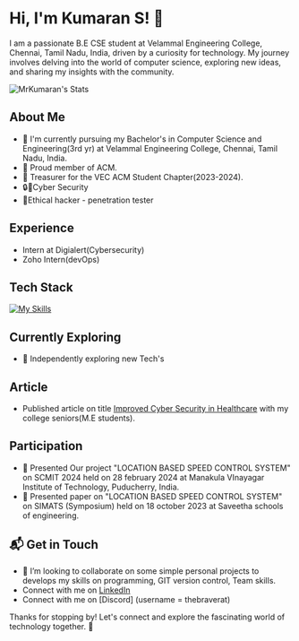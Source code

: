 # Hi, I'm Kumaran S! 👋

I am a passionate B.E CSE student at Velammal Engineering College, Chennai, Tamil Nadu, India, driven by a curiosity for technology. My journey involves delving into the world of computer science, exploring new ideas, and sharing my insights with the community.

![MrKumaran's Stats](https://github-readme-stats.vercel.app/api?username=MrKumaran&theme=vue-dark&show_icons=true&hide_border=true&count_private=true)

## About Me
- 🔭 I'm currently pursuing my Bachelor's in Computer Science and Engineering(3rd yr) at Velammal Engineering College, Chennai, Tamil Nadu, India.
- 🪪 Proud member of ACM.
- 🪪 Treasurer for the VEC ACM Student Chapter(2023-2024).
- 🔒🧐Cyber Security
- 👾Ethical hacker - penetration tester

## Experience
- Intern at Digialert(Cybersecurity)
- Zoho Intern(devOps)

## Tech Stack
[![My Skills](https://skillicons.dev/icons?i=py,java,c,kotlin,mysql,git,linux&theme=light)](https://skillicons.dev)

## Currently Exploring

- 🚀 Independently exploring new Tech's
 
 ## Article
- Published article on title [Improved Cyber Security in Healthcare](https://ijisae.org/index.php/IJISAE/article/view/5913) with my college seniors(M.E students).

 ## Participation

- 🌟 Presented Our project "LOCATION BASED SPEED CONTROL SYSTEM" on SCMIT 2024 held on 28 february 2024 at Manakula VInayagar Institute of Technology, Puducherry, India.
- 🌟 Presented paper on "LOCATION BASED SPEED CONTROL SYSTEM" on SIMATS (Symposium) held on 18 october 2023 at Saveetha schools of engineering.

## 📬 Get in Touch

- 👯 I’m looking to collaborate on some simple personal projects to develops my skills on programming, GIT version control, Team skills.
- Connect with me on [LinkedIn](https://www.linkedin.com/in/mrkumaran/)
- Connect with me on [Discord] (username = thebraverat)

Thanks for stopping by! Let's connect and explore the fascinating world of technology together. 🚀
